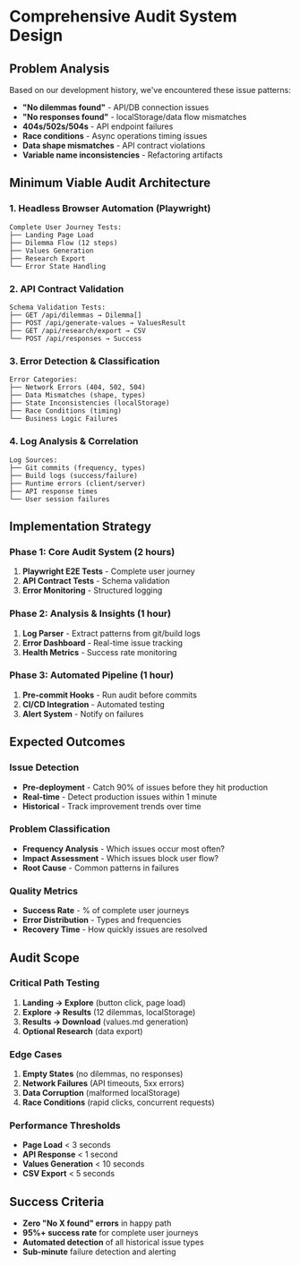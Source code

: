 # Comprehensive Audit System Design

## Problem Analysis
Based on our development history, we've encountered these issue patterns:
- **"No dilemmas found"** - API/DB connection issues
- **"No responses found"** - localStorage/data flow mismatches  
- **404s/502s/504s** - API endpoint failures
- **Race conditions** - Async operations timing issues
- **Data shape mismatches** - API contract violations
- **Variable name inconsistencies** - Refactoring artifacts

## Minimum Viable Audit Architecture

### 1. Headless Browser Automation (Playwright)
```
Complete User Journey Tests:
├── Landing Page Load
├── Dilemma Flow (12 steps)
├── Values Generation  
├── Research Export
└── Error State Handling
```

### 2. API Contract Validation
```
Schema Validation Tests:
├── GET /api/dilemmas → Dilemma[]
├── POST /api/generate-values → ValuesResult
├── GET /api/research/export → CSV
└── POST /api/responses → Success
```

### 3. Error Detection & Classification
```
Error Categories:
├── Network Errors (404, 502, 504)
├── Data Mismatches (shape, types)
├── State Inconsistencies (localStorage)
├── Race Conditions (timing)
└── Business Logic Failures
```

### 4. Log Analysis & Correlation
```
Log Sources:
├── Git commits (frequency, types)
├── Build logs (success/failure)
├── Runtime errors (client/server)
├── API response times
└── User session failures
```

## Implementation Strategy

### Phase 1: Core Audit System (2 hours)
1. **Playwright E2E Tests** - Complete user journey
2. **API Contract Tests** - Schema validation
3. **Error Monitoring** - Structured logging

### Phase 2: Analysis & Insights (1 hour)
1. **Log Parser** - Extract patterns from git/build logs
2. **Error Dashboard** - Real-time issue tracking
3. **Health Metrics** - Success rate monitoring

### Phase 3: Automated Pipeline (1 hour)
1. **Pre-commit Hooks** - Run audit before commits
2. **CI/CD Integration** - Automated testing
3. **Alert System** - Notify on failures

## Expected Outcomes

### Issue Detection
- **Pre-deployment** - Catch 90% of issues before they hit production
- **Real-time** - Detect production issues within 1 minute
- **Historical** - Track improvement trends over time

### Problem Classification
- **Frequency Analysis** - Which issues occur most often?
- **Impact Assessment** - Which issues block user flow?
- **Root Cause** - Common patterns in failures

### Quality Metrics
- **Success Rate** - % of complete user journeys
- **Error Distribution** - Types and frequencies
- **Recovery Time** - How quickly issues are resolved

## Audit Scope

### Critical Path Testing
1. **Landing → Explore** (button click, page load)
2. **Explore → Results** (12 dilemmas, localStorage)
3. **Results → Download** (values.md generation)
4. **Optional Research** (data export)

### Edge Cases
1. **Empty States** (no dilemmas, no responses)
2. **Network Failures** (API timeouts, 5xx errors)
3. **Data Corruption** (malformed localStorage)
4. **Race Conditions** (rapid clicks, concurrent requests)

### Performance Thresholds
- **Page Load** < 3 seconds
- **API Response** < 1 second  
- **Values Generation** < 10 seconds
- **CSV Export** < 5 seconds

## Success Criteria
- **Zero "No X found" errors** in happy path
- **95%+ success rate** for complete user journeys
- **Automated detection** of all historical issue types
- **Sub-minute** failure detection and alerting
